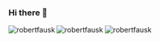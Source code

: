 ### Hi there 👋

<div align="top">
  <img align="left" src="https://github-readme-stats.vercel.app/api?username=robertfausk&show_icons=true&locale=en" alt="robertfausk" />
</div>
  <div align="top">
  <p>
    <img align="top" src="https://github-readme-stats.vercel.app/api/top-langs?username=robertfausk&show_icons=true&locale=en&layout=compact" alt="robertfausk" />
    <img align="top" src="https://komarev.com/ghpvc/?username=robertfausk&label=Profile%20views&color=0e75b6&style=flat" alt="robertfausk" />
  </p>
</div>

    

<!--
**robertfausk/robertfausk** is a ✨ _special_ ✨ repository because its `README.md` (this file) appears on your GitHub profile.

Here are some ideas to get you started:

- 🔭 I’m currently working on ...
- 🌱 I’m currently learning ...
- 👯 I’m looking to collaborate on ...
- 🤔 I’m looking for help with ...
- 💬 Ask me about ...
- 📫 How to reach me: ...
- 😄 Pronouns: ...
- ⚡ Fun fact: ...
-->
